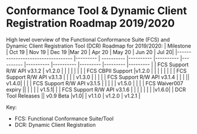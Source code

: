 # Conformance Tool & Dynamic Client Registration Roadmap 2019/2020

High level overview of the Functional Conformance Suite (FCS) and Dynamic Client Registration Tool (DCR) Roadmap for 2019/2020:
| Milestone | Oct 19 | Nov 19 | Dec 19 |Mar 20 | Apr 20 | May 20 | Jun 20 | Jul 20|
|---------------------------------- |--------- | ---------- |---------- |---------- |---------- |---------- |---------- |--------- |--------- |--------- |
| FCS Support R/W API v3.1.2 | v1.2.0 | | | | | | |
| FCS CBPII Support |v1.2.0 | | | | | | |
| FCS Support R/W API v3.1.3 | | | | v1.3.0 | | | |
| FCS Support R/W API v3.1.4 | | | || v1.4.0| | |
| FCS Support R/W API v3.1.5 | | | | | v1.5.0 | | |
| FCS Waiver007 expiry || | | | | v1.5.1| |
| FCS Support R/W API v3.1.6 | | | | | | | |v1.6.0|
| DCR Tool Releases || v0.9 Beta |v1.0| | v1.1.0 | v1.2.0 | v1.2.1 |


Key:
* FCS: Functional Conformance Suite/Tool
* DCR: Dynamic Client Registration


